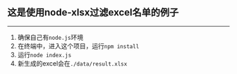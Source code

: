 ## 这是使用node-xlsx过滤excel名单的例子
---
1. 确保自己有`node.js`环境
2. 在终端中，进入这个项目，运行`npm install`
3. 运行`node index.js`
4. 新生成的excel会在`./data/result.xlsx`